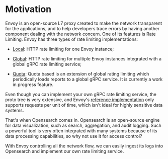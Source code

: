 # Motivation

Envoy is an open-source L7 proxy created to make the network transparent for the applications, and to help developers trace errors by having another component dealing with the network concern.
One of its features is Rate Limiting. Envoy has three types of rate limiting implementations:

- [Local](https://www.envoyproxy.io/docs/envoy/latest/intro/arch_overview/other_features/local_rate_limiting): HTTP rate limiting for one Envoy instance;

- [Global](https://www.envoyproxy.io/docs/envoy/latest/intro/arch_overview/other_features/global_rate_limiting): HTTP rate limiting for multiple Envoy instances integrated with a global gRPC rate limiting service;

- [Quota](https://www.envoyproxy.io/docs/envoy/latest/intro/arch_overview/other_features/global_rate_limiting#quota-based-rate-limiting): Quota based is an extension of global rating limiting which periodically loads reports to a global gRPC service. It is currently a work in progress feature.

Even though you can implement your own gRPC rate limiting service, the proto tree is very extensive, and Envoy's [reference implementation](https://github.com/envoyproxy/ratelimit) only supports requests per unit of time, which isn't ideal for highly sensitive data systems.

That's when Opensearch comes in. Opensearch is an open-source engine for data visualization, such as search, aggregation, and audit logging. Such a powerful tool is very often integrated with many systems because of its data processing capabilities, so why not use it for access control?

With Envoy controlling all the network flow, we can easily ingest its logs into Opensearch and implement our own rate limiting service.